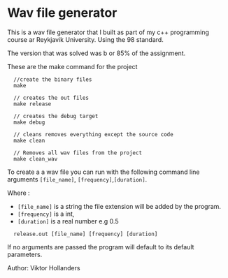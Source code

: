 # Wav file generator

This is a wav file generator that I built as part of my c++ programming course ar Reykjavik University. Using the 98 standard.

The version that was solved was b or 85% of the assignment.

These are the make command for the project

```
  //create the binary files
  make

  // creates the out files
  make release

  // creates the debug target
  make debug

  // cleans removes everything except the source code
  make clean

  // Removes all wav files from the project
  make clean_wav
```

To create a a wav file you can run with the following command line arguments `[file_name]`, `[frequency]`,`[duration]`.

Where :

- `[file_name]` is a string the file extension will be added by the program.
- `[frequency]` is a int,
- `[duration]` is a real number e.g 0.5

```
  release.out [file_name] [frequency] [duration]
```

If no arguments are passed the program will default to its default parameters.

Author: Viktor Hollanders
